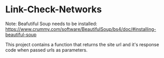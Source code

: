 # Link-Check-Networks

Note: Beafutiful Soup needs to be installed: https://www.crummy.com/software/BeautifulSoup/bs4/doc/#installing-beautiful-soup

This project contains a function that returns the site url and it's response code when passed urls as parameters.
